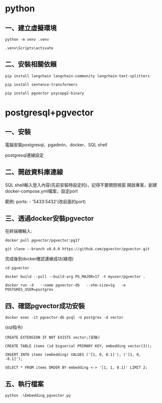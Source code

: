 # python

## 一、建立虛擬環境
    python -m venv .venv

    .venv\Scripts\activate

## 二、安裝相關依賴
    pip install langchain langchain-community langchain-text-splitters 

    pip install sentence-transformers 

    pip install pgvector psycopg2-binary 

# postgresql+pgvector

## 一、安裝
電腦安裝postgresql、pgadmin、docker、SQL shell

postgresql連線設定

## 二、開啟資料庫連線  
SQL shell輸入登入內容(先前安裝時設定的)，記得不要關閉視窗
開啟專案，創建docker-compose.yml檔案，設定port

範例:
        ports:
        - '5433:5432'(改前面的port)  


## 三、透過docker安裝pgvector
在終端機輸入:

    docker pull pgvector/pgvector:pg17 

    git clone --branch v0.8.0 https://github.com/pgvector/pgvector.git 

完成後到docker確認連線成功(綠燈)

    cd pgvector 

    docker build --pull --build-arg PG_MAJOR=17 -t myuser/pgvector . 

    docker run -d   --name pgvector-db   --shm-size=1g   -e POSTGRES_USER=postgres 



## 四、確認pgvector成功安裝
    docker exec -it pgvector-db psql -U postgres -d vector 

(sql指令)

    CREATE EXTENSION IF NOT EXISTS vector;(安裝) 

    CREATE TABLE items (id bigserial PRIMARY KEY, embedding vector(3)); 

    INSERT INTO items (embedding) VALUES ('[1, 0, 0.1]'), ('[1, 0, -0.1]'); 

    SELECT * FROM items ORDER BY embedding <-> '[1, 1, 0.1]' LIMIT 2; 


## 五、執行檔案
    python .\Embedding_pgvector.py 
